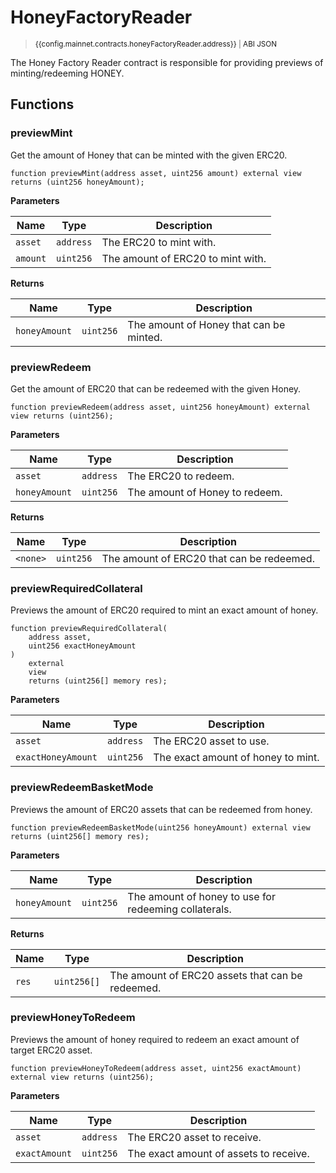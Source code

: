 <script setup>
  import config from '@berachain/config/constants.json';
</script>

# HoneyFactoryReader

> <small><a target="_blank" :href="config.mainnet.dapps.berascan.url + 'address/' + config.mainnet.contracts.honeyFactoryReader.address">{{config.mainnet.contracts.honeyFactoryReader.address}}</a><span v-if="config.mainnet.contracts.honeyFactoryReader.abi">&nbsp;|&nbsp;<a target="_blank" :href="config.mainnet.contracts.honeyFactoryReader.abi">ABI JSON</a></span></small>

The Honey Factory Reader contract is responsible for providing previews of minting/redeeming HONEY.

## Functions

### previewMint

Get the amount of Honey that can be minted with the given ERC20.

```solidity
function previewMint(address asset, uint256 amount) external view returns (uint256 honeyAmount);
```

**Parameters**

| Name     | Type      | Description                       |
| -------- | --------- | --------------------------------- |
| `asset`  | `address` | The ERC20 to mint with.           |
| `amount` | `uint256` | The amount of ERC20 to mint with. |

**Returns**

| Name          | Type      | Description                             |
| ------------- | --------- | --------------------------------------- |
| `honeyAmount` | `uint256` | The amount of Honey that can be minted. |

### previewRedeem

Get the amount of ERC20 that can be redeemed with the given Honey.

```solidity
function previewRedeem(address asset, uint256 honeyAmount) external view returns (uint256);
```

**Parameters**

| Name          | Type      | Description                    |
| ------------- | --------- | ------------------------------ |
| `asset`       | `address` | The ERC20 to redeem.           |
| `honeyAmount` | `uint256` | The amount of Honey to redeem. |

**Returns**

| Name     | Type      | Description                               |
| -------- | --------- | ----------------------------------------- |
| `<none>` | `uint256` | The amount of ERC20 that can be redeemed. |

### previewRequiredCollateral

Previews the amount of ERC20 required to mint an exact amount of honey.

```solidity
function previewRequiredCollateral(
    address asset,
    uint256 exactHoneyAmount
)
    external
    view
    returns (uint256[] memory res);
```

**Parameters**

| Name               | Type      | Description                        |
| ------------------ | --------- | ---------------------------------- |
| `asset`            | `address` | The ERC20 asset to use.            |
| `exactHoneyAmount` | `uint256` | The exact amount of honey to mint. |

### previewRedeemBasketMode

Previews the amount of ERC20 assets that can be redeemed from honey.

```solidity
function previewRedeemBasketMode(uint256 honeyAmount) external view returns (uint256[] memory res);
```

**Parameters**

| Name          | Type      | Description                                           |
| ------------- | --------- | ----------------------------------------------------- |
| `honeyAmount` | `uint256` | The amount of honey to use for redeeming collaterals. |

**Returns**

| Name  | Type        | Description                                      |
| ----- | ----------- | ------------------------------------------------ |
| `res` | `uint256[]` | The amount of ERC20 assets that can be redeemed. |

### previewHoneyToRedeem

Previews the amount of honey required to redeem an exact amount of target ERC20 asset.

```solidity
function previewHoneyToRedeem(address asset, uint256 exactAmount) external view returns (uint256);
```

**Parameters**

| Name          | Type      | Description                            |
| ------------- | --------- | -------------------------------------- |
| `asset`       | `address` | The ERC20 asset to receive.            |
| `exactAmount` | `uint256` | The exact amount of assets to receive. |
